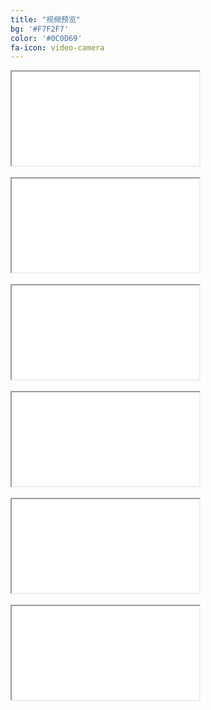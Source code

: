 ```yaml
---
title: "视频预览"
bg: '#F7F2F7'
color: '#0C0D69'
fa-icon: video-camera
---
```



<div class="icontain"><iframe src="//www.youtube.com/embed/M8wk_PPZa5Y" allowfullscreen></iframe></div>
<br /> 

<div class="icontain"><iframe src="//www.youtube.com/embed/K1lJr5UmSjY" allowfullscreen></iframe></div>
<br />  
   
<div class="icontain"><iframe src="//www.youtube.com/embed/0WBc9sCef5k" allowfullscreen></iframe></div>
<br />                
 
<div class="icontain"><iframe src="//www.youtube.com/embed/4Eq95Z6S0K8" allowfullscreen></iframe></div>
<br /> 

<div class="icontain"><iframe src="//www.youtube.com/embed/f9vNc2l8Pfk" allowfullscreen></iframe></div>
<br />

<div class="icontain"><iframe src="//www.youtube.com/embed/bn2BIX1dm5s" allowfullscreen></iframe></div>
